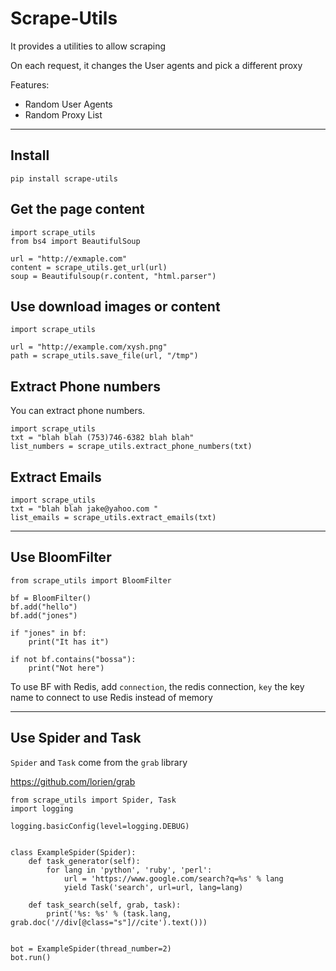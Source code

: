 # Scrape-Utils

It provides a utilities to allow scraping

On each request, it changes the User agents and pick a different proxy

Features:

- Random User Agents
- Random Proxy List

---

## Install 

    pip install scrape-utils 
    
    
## Get the page content

    import scrape_utils 
    from bs4 import BeautifulSoup
    
    url = "http://exmaple.com"
    content = scrape_utils.get_url(url)
    soup = Beautifulsoup(r.content, "html.parser")
    
    

## Use download images or content

    import scrape_utils 
    
    url = "http://example.com/xysh.png"
    path = scrape_utils.save_file(url, "/tmp")
    
    
## Extract Phone numbers

You can extract phone numbers. 

    import scrape_utils
    txt = "blah blah (753)746-6382 blah blah"
    list_numbers = scrape_utils.extract_phone_numbers(txt)


## Extract Emails

    import scrape_utils
    txt = "blah blah jake@yahoo.com "
    list_emails = scrape_utils.extract_emails(txt)    

---

## Use BloomFilter
    

    from scrape_utils import BloomFilter
    
    bf = BloomFilter()
    bf.add("hello")
    bf.add("jones")

    if "jones" in bf:
        print("It has it")

    if not bf.contains("bossa"):
        print("Not here")
        
        
To use BF with Redis, add `connection`, the redis connection, `key` the key name
to connect to use Redis instead of memory

---

## Use Spider and Task

`Spider` and `Task` come from the `grab` library

https://github.com/lorien/grab

    from scrape_utils import Spider, Task
    import logging
    
    logging.basicConfig(level=logging.DEBUG)
    
    
    class ExampleSpider(Spider):
        def task_generator(self):
            for lang in 'python', 'ruby', 'perl':
                url = 'https://www.google.com/search?q=%s' % lang
                yield Task('search', url=url, lang=lang)
    
        def task_search(self, grab, task):
            print('%s: %s' % (task.lang, grab.doc('//div[@class="s"]//cite').text()))
    
    
    bot = ExampleSpider(thread_number=2)
    bot.run()



